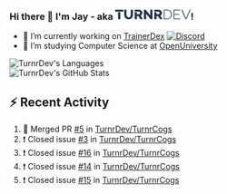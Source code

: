 ### Hi there 👋 I'm Jay - aka <img src="https://raw.githubusercontent.com/TurnrDev/TurnrDev/master/Logo/SVG/TurnrDev_Logo_Dark%20Blue%20%26%20Teal.svg" alt="TurnrDev" height="17.5px">!

- 🔭 I’m currently working on [TrainerDex](https://www.github.com/TrainerDex) [![Discord](https://discordapp.com/api/v6/guilds/364313717720219651/widget.png?style=shield)](http://discord.trainerdex.co.uk/)
- 🤔 I’m studying Computer Science at [OpenUniversity](http://www.open.ac.uk/courses/computing-it/degrees/bsc-computing-it-software-q62-soft)

![TurnrDev's Languages](https://github-readme-stats.vercel.app/api/top-langs/?username=TurnrDev&layout=compact&hide_border=true&title_color=1fa6aa&text_color=233247)
<br>
![TurnrDev's GitHub Stats](https://github-readme-stats.vercel.app/api?username=TurnrDev&show_icons=true&hide_border=true&count_private=true&include_all_commits=true&icon_color=1fa6aa&title_color=1fa6aa&text_color=233247)
<br>

## :zap: Recent Activity

<!--START_SECTION:activity-->
1. 🎉 Merged PR [#5](https://github.com//TurnrDev/TurnrCogs/pull/5) in [TurnrDev/TurnrCogs](https://github.com//TurnrDev/TurnrCogs)
2. ❗️ Closed issue [#3](https://github.com//TurnrDev/TurnrCogs/issues/3) in [TurnrDev/TurnrCogs](https://github.com//TurnrDev/TurnrCogs)
3. ❗️ Closed issue [#16](https://github.com//TurnrDev/TurnrCogs/issues/16) in [TurnrDev/TurnrCogs](https://github.com//TurnrDev/TurnrCogs)
4. ❗️ Closed issue [#14](https://github.com//TurnrDev/TurnrCogs/issues/14) in [TurnrDev/TurnrCogs](https://github.com//TurnrDev/TurnrCogs)
5. ❗️ Closed issue [#15](https://github.com//TurnrDev/TurnrCogs/issues/15) in [TurnrDev/TurnrCogs](https://github.com//TurnrDev/TurnrCogs)
<!--END_SECTION:activity-->
